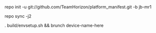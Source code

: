 repo init -u git://github.com/TeamHorizon/platform_manifest.git -b jb-mr1

repo sync -j2

. build/envsetup.sh && brunch device-name-here
